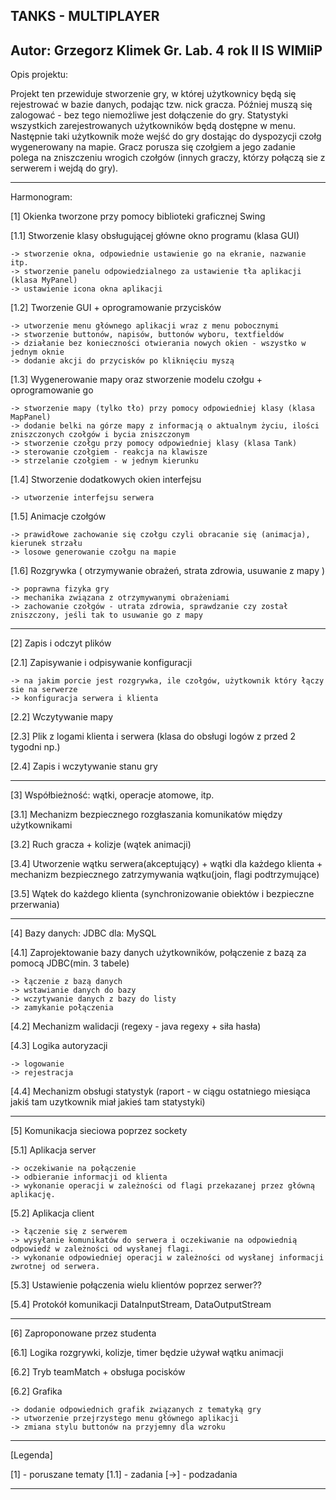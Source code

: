 TANKS - MULTIPLAYER
---------------------------------------------------------------------------------------------------------------------

Autor: Grzegorz Klimek Gr. Lab. 4 rok II IS WIMIiP
---------------------------------------------------------------------------------------------------------------------

Opis projektu: 

Projekt ten przewiduje stworzenie gry, w której użytkownicy będą się rejestrować w bazie danych, 
podając tzw. nick gracza. Później muszą się zalogować - bez tego niemożliwe jest dołączenie do gry.
Statystyki wszystkich zarejestrowanych użytkowników będą dostępne w menu.
Następnie taki użytkownik może wejść do gry dostając do dyspozycji czołg wygenerowany na mapie. 
Gracz porusza się czołgiem a jego zadanie polega na zniszczeniu wrogich czołgów (innych graczy, którzy
połączą sie z serwerem i wejdą do gry).

---------------------------------------------------------------------------------------------------------------------

Harmonogram:


[1] Okienka tworzone przy pomocy biblioteki graficznej Swing

[1.1] Stworzenie klasy obsługującej główne okno programu (klasa GUI)

	-> stworzenie okna, odpowiednie ustawienie go na ekranie, nazwanie itp.
	-> stworzenie panelu odpowiedzialnego za ustawienie tła aplikacji (klasa MyPanel)
	-> ustawienie icona okna aplikacji

[1.2] Tworzenie GUI + oprogramowanie przycisków

	-> utworzenie menu głównego aplikacji wraz z menu pobocznymi
	-> stworzenie buttonów, napisów, buttonów wyboru, textfieldów
	-> działanie bez konieczności otwierania nowych okien - wszystko w jednym oknie
	-> dodanie akcji do przycisków po kliknięciu myszą

[1.3] Wygenerowanie mapy oraz stworzenie modelu czołgu + oprogramowanie go

	-> stworzenie mapy (tylko tło) przy pomocy odpowiedniej klasy (klasa MapPanel)
	-> dodanie belki na górze mapy z informacją o aktualnym życiu, ilości zniszczonych czołgów i bycia zniszczonym
	-> stworzenie czołgu przy pomocy odpowiedniej klasy (klasa Tank)
	-> sterowanie czołgiem - reakcja na klawisze
	-> strzelanie czołgiem - w jednym kierunku

[1.4] Stworzenie dodatkowych okien interfejsu

	-> utworzenie interfejsu serwera

[1.5] Animacje czołgów

    -> prawidłowe zachowanie się czołgu czyli obracanie się (animacja), kierunek strzału
    -> losowe generowanie czołgu na mapie

[1.6] Rozgrywka ( otrzymywanie obrażeń, strata zdrowia, usuwanie z mapy )

    -> poprawna fizyka gry
	-> mechanika związana z otrzymywanymi obrażeniami
	-> zachowanie czołgów - utrata zdrowia, sprawdzanie czy został zniszczony, jeśli tak to usuwanie go z mapy

---------------------------------------------------------------------------------------------------------------------

[2] Zapis i odczyt plików

[2.1] Zapisywanie i odpisywanie konfiguracji

    -> na jakim porcie jest rozgrywka, ile czołgów, użytkownik który łączy sie na serwerze
    -> konfiguracja serwera i klienta

[2.2] Wczytywanie mapy
		
[2.3] Plik z logami klienta i serwera (klasa do obsługi logów z przed 2 tygodni np.)

[2.4] Zapis i wczytywanie stanu gry

---------------------------------------------------------------------------------------------------------------------

[3] Współbieżność: wątki, operacje atomowe, itp.

[3.1] Mechanizm bezpiecznego rozgłaszania komunikatów między użytkownikami

[3.2] Ruch gracza + kolizje (wątek animacji)

[3.4] Utworzenie wątku serwera(akceptujący) + wątki dla każdego klienta + mechanizm bezpiecznego zatrzymywania wątku(join, flagi podtrzymujące)

[3.5] Wątek do każdego klienta (synchronizowanie obiektów i bezpieczne przerwania)

---------------------------------------------------------------------------------------------------------------------

[4] Bazy danych: JDBC dla: MySQL

[4.1] Zaprojektowanie bazy danych użytkowników, połączenie z bazą za pomocą JDBC(min. 3 tabele)

    -> łączenie z bazą danych
    -> wstawianie danych do bazy
    -> wczytywanie danych z bazy do listy
    -> zamykanie połączenia

[4.2] Mechanizm walidacji (regexy - java regexy + siła hasła)

[4.3] Logika autoryzacji

    -> logowanie
    -> rejestracja

[4.4] Mechanizm obsługi statystyk (raport - w ciągu ostatniego miesiąca jakiś tam uzytkownik miał jakieś tam statystyki)

---------------------------------------------------------------------------------------------------------------------

[5] Komunikacja sieciowa poprzez sockety

[5.1] Aplikacja server

	-> oczekiwanie na połączenie
	-> odbieranie informacji od klienta
	-> wykonanie operacji w zależności od flagi przekazanej przez główną aplikację.

[5.2] Aplikacja client

	-> łączenie się z serwerem
	-> wysyłanie komunikatów do serwera i oczekiwanie na odpowiednią odpowiedź w zależności od wysłanej flagi.
	-> wykonanie odpowiedniej operacji w zależności od wysłanej informacji zwrotnej od serwera.

[5.3] Ustawienie połączenia wielu klientów poprzez serwer??

[5.4] Protokół komunikacji DataInputStream, DataOutputStream

---------------------------------------------------------------------------------------------------------------------

[6] Zaproponowane przez studenta

[6.1] Logika rozgrywki, kolizje, timer będzie używał wątku animacji

[6.2] Tryb teamMatch + obsługa pocisków

[6.2] Grafika

	-> dodanie odpowiednich grafik związanych z tematyką gry
	-> utworzenie przejrzystego menu głównego aplikacji
	-> zmiana stylu buttonów na przyjemny dla wzroku

---------------------------------------------------------------------------------------------------------------------

[Legenda]

[1] - poruszane tematy
[1.1] - zadania
[->] - podzadania

---------------------------------------------------------------------------------------------------------------------